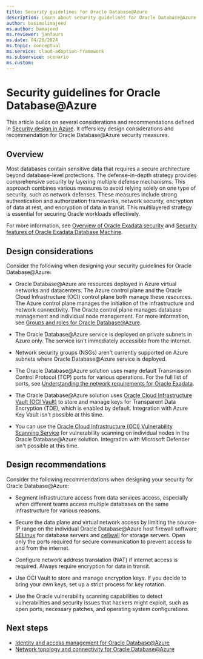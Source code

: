 ```yaml
---
title: Security guidelines for Oracle Database@Azure
description: Learn about security guidelines for Oracle Database@Azure.
author: basimolimajeed
ms.author: bamajeed
ms.reviewer: janfaurs
ms.date: 04/26/2024
ms.topic: conceptual
ms.service: cloud-adoption-framework
ms.subservice: scenario
ms.custom: 
---
```


# Security guidelines for Oracle Database@Azure

This article builds on several considerations and recommendations defined in [Security design in Azure](../../ready/landing-zone/design-area/security.md). It offers key design considerations and recommendation for Oracle Database@Azure security measures.

## Overview

Most databases contain sensitive data that requires a secure architecture beyond database-level protections. The defense-in-depth strategy provides comprehensive security by layering multiple defense mechanisms. This approach combines various measures to avoid relying solely on one type of security, such as network defenses. These measures include strong authentication and authorization frameworks, network security, encryption of data at rest, and encryption of data in transit. This multilayered strategy is essential for securing Oracle workloads effectively.

For more information, see [Overview of Oracle Exadata security](https://docs.oracle.com/en/engineered-systems/exadata-database-machine/dbmsq/exadata-security-overview.html#GUID-4D178313-47E7-451B-8AF8-1FEAC2CD38B2) and [Security features of Oracle Exadata Database Machine](https://docs.oracle.com/en/engineered-systems/exadata-database-machine/dbmsq/exadata-security-features.html#GUID-31C2978A-238C-4F30-82C7-17B355727810).

## Design considerations

Consider the following when designing your security guidelines for Oracle Database@Azure:

- Oracle Database@Azure are resources deployed in Azure virtual networks and datacenters. The Azure control plane and the Oracle Cloud Infrastructure (OCI) control plane both manage these resources. The Azure control plane manages the initiation of the infrastructure and network connectivity. The Oracle control plane manages database management and individual node management. For more information, see [Groups and roles for Oracle Database@Azure](/azure/oracle/oracle-db/oracle-database-groups-roles).

- The Oracle Database@Azure service is deployed on private subnets in Azure only. The service isn't immediately accessible from the internet.

- Network security groups (NSGs) aren't currently supported on Azure subnets where Oracle Database@Azure service is deployed.

- The Oracle Database@Azure solution uses many default Transmission Control Protocol (TCP) ports for various operations. For the full list of ports, see [Understanding the network requirements for Oracle Exadata](https://docs.oracle.com/en/engineered-systems/exadata-database-machine/dbmin/exadata-network-requirements.html#GUID-A454DAB3-7606-4288-9139-0C02A7669BE3).

- The Oracle Database@Azure solution uses [Oracle Cloud Infrastructure Vault (OCI Vault)](https://docs.oracle.com/iaas/Content/KeyManagement/Concepts/keyoverview.htm) to store and manage keys for Transparent Data Encryption (TDE), which is enabled by default. Integration with Azure Key Vault isn't possible at this time.

- You can use the [Oracle Cloud Infrastructure (OCI) Vulnerability Scanning Service](https://docs.oracle.com/iaas/scanning/using/overview.htm) for vulnerability scanning on individual nodes in the Oracle Database@Azure solution. Integration with Microsoft Defender isn't possible at this time.

## Design recommendations

Consider the following recommendations when designing your security for Oracle Database@Azure:

- Segment infrastructure access from data services access, especially when different teams access multiple databases on the same infrastructure for various reasons.

- Secure the data plane and virtual network access by limiting the source-IP range on the individual Oracle Database@Azure host firewall software [SELinux](https://docs.oracle.com/en/learn/ol-selinux/#introduction) for database servers and [cellwall](https://docs.oracle.com/en/engineered-systems/exadata-database-machine/dbmsq/exadata-security-features.html#GUID-9858E126-0D9F-4F99-BE68-391E77916EC6) for storage servers. Open only the ports required for secure communication to prevent access to and from the internet.

- Configure network address translation (NAT) if internet access is required. Always require encryption for data in transit.

- Use OCI Vault to store and manage encryption keys. If you decide to bring your own keys, set up a strict process for key rotation.

- Use the Oracle vulnerability scanning capabilities to detect vulnerabilities and security issues that hackers might exploit, such as open ports, necessary patches, and operating system configurations.

## Next steps

- [Identity and access management for Oracle Database@Azure](oracle-iam-odaa.md)
- [Network topology and connectivity for Oracle Database@Azure](oracle-network-topology-odaa.md)
